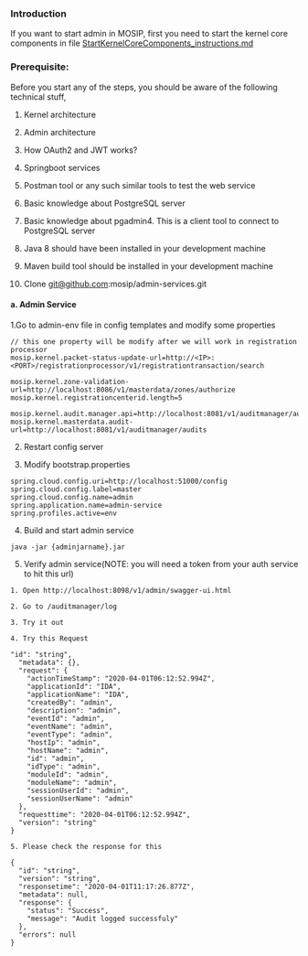 ### Introduction

If you want to start admin in MOSIP, first you need to start the kernel core components in file [StartKernelCoreComponents_instructions.md](https://github.com/mosip/commons/blob/master/StartKernelCoreComponents_instructions.md)
  
### Prerequisite:

Before you start any of the steps, you should be aware of the following technical stuff, 

1. Kernel architecture

2. Admin architecture

3. How OAuth2 and JWT works?

4. Springboot services

5. Postman tool or any such similar tools to test the web service

6. Basic knowledge about PostgreSQL server 

7. Basic knowledge about pgadmin4. This is a client tool to connect to PostgreSQL server

8. Java 8 should have been installed in your development machine

9. Maven build tool should be installed in your development machine

10. Clone git@github.com:mosip/admin-services.git
  

#### a. Admin Service

1.Go to admin-env file in config templates  and modify some properties

```
// this one property will be modify after we will work in registration processor
mosip.kernel.packet-status-update-url=http://<IP>:<PORT>/registrationprocessor/v1/registrationtransaction/search

mosip.kernel.zone-validation-url=http://localhost:8086/v1/masterdata/zones/authorize	
mosip.kernel.registrationcenterid.length=5 

mosip.kernel.audit.manager.api=http://localhost:8081/v1/auditmanager/audits
mosip.kernel.masterdata.audit-url=http://localhost:8081/v1/auditmanager/audits

```

2. Restart config server

3. Modify bootstrap.properties

```
spring.cloud.config.uri=http://localhost:51000/config
spring.cloud.config.label=master
spring.cloud.config.name=admin
spring.application.name=admin-service
spring.profiles.active=env
```

4. Build and start admin service

```
java -jar {adminjarname}.jar
```

5. Verify admin service(NOTE: you will need a token from your auth service to hit this url)

```
1. Open http://localhost:8098/v1/admin/swagger-ui.html

2. Go to /auditmanager/log

3. Try it out

4. Try this Request

"id": "string",
  "metadata": {},
  "request": {
    "actionTimeStamp": "2020-04-01T06:12:52.994Z",
    "applicationId": "IDA",
    "applicationName": "IDA",
    "createdBy": "admin",
    "description": "admin",
    "eventId": "admin",
    "eventName": "admin",
    "eventType": "admin",
    "hostIp": "admin",
    "hostName": "admin",
    "id": "admin",
    "idType": "admin",
    "moduleId": "admin",
    "moduleName": "admin",
    "sessionUserId": "admin",
    "sessionUserName": "admin"
  },
  "requesttime": "2020-04-01T06:12:52.994Z",
  "version": "string"
}

5. Please check the response for this

{
  "id": "string",
  "version": "string",
  "responsetime": "2020-04-01T11:17:26.877Z",
  "metadata": null,
  "response": {
    "status": "Success",
    "message": "Audit logged successfuly"
  },
  "errors": null
}
```
